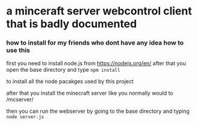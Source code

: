#  a minceraft server webcontrol client that is badly documented
###  how to install for my friends who dont have any idea how to use this
first you need to install node.js from https://nodejs.org/en/
after that you open the base directory and type `npm install`

to install all the node pacakges used by this project

after that you install the minecraft server like you normally would to /mcserver/

then you can run the webserver by going to the base directory and typing
`node server.js`
